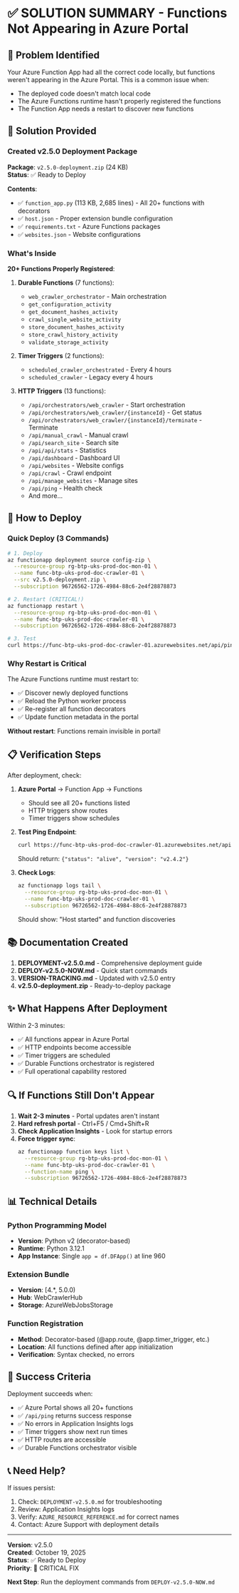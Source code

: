# ✅ SOLUTION SUMMARY - Functions Not Appearing in Azure Portal

## 🎯 Problem Identified

Your Azure Function App had all the correct code locally, but functions weren't appearing in the Azure Portal. This is a common issue when:
- The deployed code doesn't match local code
- The Azure Functions runtime hasn't properly registered the functions
- The Function App needs a restart to discover new functions

## 🔧 Solution Provided

### Created v2.5.0 Deployment Package

**Package**: `v2.5.0-deployment.zip` (24 KB)  
**Status**: ✅ Ready to Deploy

**Contents**:
- ✅ `function_app.py` (113 KB, 2,685 lines) - All 20+ functions with decorators
- ✅ `host.json` - Proper extension bundle configuration
- ✅ `requirements.txt` - Azure Functions packages
- ✅ `websites.json` - Website configurations

### What's Inside

**20+ Functions Properly Registered**:

1. **Durable Functions** (7 functions):
   - `web_crawler_orchestrator` - Main orchestration
   - `get_configuration_activity`
   - `get_document_hashes_activity`
   - `crawl_single_website_activity`
   - `store_document_hashes_activity`
   - `store_crawl_history_activity`
   - `validate_storage_activity`

2. **Timer Triggers** (2 functions):
   - `scheduled_crawler_orchestrated` - Every 4 hours
   - `scheduled_crawler` - Legacy every 4 hours

3. **HTTP Triggers** (13 functions):
   - `/api/orchestrators/web_crawler` - Start orchestration
   - `/api/orchestrators/web_crawler/{instanceId}` - Get status
   - `/api/orchestrators/web_crawler/{instanceId}/terminate` - Terminate
   - `/api/manual_crawl` - Manual crawl
   - `/api/search_site` - Search site
   - `/api/api/stats` - Statistics
   - `/api/dashboard` - Dashboard UI
   - `/api/websites` - Website configs
   - `/api/crawl` - Crawl endpoint
   - `/api/manage_websites` - Manage sites
   - `/api/ping` - Health check
   - And more...

## 🚀 How to Deploy

### Quick Deploy (3 Commands)

```bash
# 1. Deploy
az functionapp deployment source config-zip \
  --resource-group rg-btp-uks-prod-doc-mon-01 \
  --name func-btp-uks-prod-doc-crawler-01 \
  --src v2.5.0-deployment.zip \
  --subscription 96726562-1726-4984-88c6-2e4f28878873

# 2. Restart (CRITICAL!)
az functionapp restart \
  --resource-group rg-btp-uks-prod-doc-mon-01 \
  --name func-btp-uks-prod-doc-crawler-01 \
  --subscription 96726562-1726-4984-88c6-2e4f28878873

# 3. Test
curl https://func-btp-uks-prod-doc-crawler-01.azurewebsites.net/api/ping
```

### Why Restart is Critical

The Azure Functions runtime must restart to:
- ✅ Discover newly deployed functions
- ✅ Reload the Python worker process
- ✅ Re-register all function decorators
- ✅ Update function metadata in the portal

**Without restart**: Functions remain invisible in portal!

## 📋 Verification Steps

After deployment, check:

1. **Azure Portal** → Function App → Functions
   - Should see all 20+ functions listed
   - HTTP triggers show routes
   - Timer triggers show schedules

2. **Test Ping Endpoint**:
   ```bash
   curl https://func-btp-uks-prod-doc-crawler-01.azurewebsites.net/api/ping
   ```
   Should return: `{"status": "alive", "version": "v2.4.2"}`

3. **Check Logs**:
   ```bash
   az functionapp logs tail \
     --resource-group rg-btp-uks-prod-doc-mon-01 \
     --name func-btp-uks-prod-doc-crawler-01 \
     --subscription 96726562-1726-4984-88c6-2e4f28878873
   ```
   Should show: "Host started" and function discoveries

## 📚 Documentation Created

1. **DEPLOYMENT-v2.5.0.md** - Comprehensive deployment guide
2. **DEPLOY-v2.5.0-NOW.md** - Quick start commands
3. **VERSION-TRACKING.md** - Updated with v2.5.0 entry
4. **v2.5.0-deployment.zip** - Ready-to-deploy package

## ✨ What Happens After Deployment

Within 2-3 minutes:
- ✅ All functions appear in Azure Portal
- ✅ HTTP endpoints become accessible
- ✅ Timer triggers are scheduled
- ✅ Durable Functions orchestrator is registered
- ✅ Full operational capability restored

## 🔍 If Functions Still Don't Appear

1. **Wait 2-3 minutes** - Portal updates aren't instant
2. **Hard refresh portal** - Ctrl+F5 / Cmd+Shift+R
3. **Check Application Insights** - Look for startup errors
4. **Force trigger sync**:
   ```bash
   az functionapp function keys list \
     --resource-group rg-btp-uks-prod-doc-mon-01 \
     --name func-btp-uks-prod-doc-crawler-01 \
     --function-name ping \
     --subscription 96726562-1726-4984-88c6-2e4f28878873
   ```

## 📊 Technical Details

### Python Programming Model
- **Version**: Python v2 (decorator-based)
- **Runtime**: Python 3.12.1
- **App Instance**: Single `app = df.DFApp()` at line 960

### Extension Bundle
- **Version**: [4.*, 5.0.0)
- **Hub**: WebCrawlerHub
- **Storage**: AzureWebJobsStorage

### Function Registration
- **Method**: Decorator-based (@app.route, @app.timer_trigger, etc.)
- **Location**: All functions defined after app initialization
- **Verification**: Syntax checked, no errors

## 🎉 Success Criteria

Deployment succeeds when:
- ✅ Azure Portal shows all 20+ functions
- ✅ `/api/ping` returns success response
- ✅ No errors in Application Insights logs
- ✅ Timer triggers show next run times
- ✅ HTTP routes are accessible
- ✅ Durable Functions orchestrator visible

## 📞 Need Help?

If issues persist:
1. Check: `DEPLOYMENT-v2.5.0.md` for troubleshooting
2. Review: Application Insights logs
3. Verify: `AZURE_RESOURCE_REFERENCE.md` for correct names
4. Contact: Azure Support with deployment details

---

**Version**: v2.5.0  
**Created**: October 19, 2025  
**Status**: ✅ Ready to Deploy  
**Priority**: 🚨 CRITICAL FIX

**Next Step**: Run the deployment commands from `DEPLOY-v2.5.0-NOW.md`
